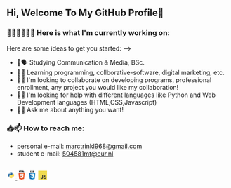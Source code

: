 ## Hi, Welcome To My GitHub Profile👋
### 👨🏽‍🔬👩🏻‍💻 Here is what I'm currently working on:

Here are some ideas to get you started: -->

- 📱🗣️ Studying Communication & Media, BSc.
- 🌱📖 Learning programming, collborative-software, digital marketing, etc.
- 🤝👯 I'm looking to collaborate on developing programs, professional enrollment, any project you would like my collaboration!
- 🤜🤛 I'm looking for help with different languages like Python and Web Development languages (HTML,CSS,Javascript)
- 💬📝 Ask me about anything you want!

### 📥📫 How to reach me:
- personal e-mail: marctrinkl968@gmail.com
- student  e-mail: 504581mt@eur.nl  

<code> <a href="https://www.python.org" target="_blank"> <img height="20" src="https://raw.githubusercontent.com/github/explore/80688e429a7d4ef2fca1e82350fe8e3517d3494d/topics/python/python.png"></code> </a>
<code><img height="20" src="https://raw.githubusercontent.com/github/explore/80688e429a7d4ef2fca1e82350fe8e3517d3494d/topics/html/html.png"></code>
<code><img height="20" src="https://raw.githubusercontent.com/github/explore/80688e429a7d4ef2fca1e82350fe8e3517d3494d/topics/css/css.png"></code>
<code><img height="20" src="https://raw.githubusercontent.com/github/explore/80688e429a7d4ef2fca1e82350fe8e3517d3494d/topics/javascript/javascript.png"></code>

